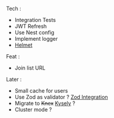 Tech :
- Integration Tests
- JWT Refresh
- Use Nest config
- Implement logger
- [Helmet](https://docs.nestjs.com/security/helmet)

Feat :
- Join list URL

Later :
- Small cache for users
- Use Zod as validator ? [Zod Integration](https://docs.nestjs.com/pipes#object-schema-validation)
- Migrate to ~~Knex~~ [Kysely](https://kysely.dev/) ?
- Cluster mode ?
